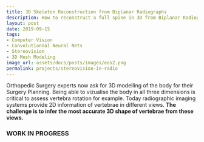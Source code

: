 ```yaml
---
title: 3D Skeleton Reconstruction from Biplanar Radiographs
description: How to reconstruct a full spine in 3D from Biplanar Radiographs ?
layout: post
date: 2019-09-15
tags: 
- Computer Vision
- Convolutionnal Neural Nets 
- Stereovision 
- 3D Mesh Modeling
image_url: assets/docs/posts/images/eos2.png
permalink: projects/stereovision-in-radio
---
```


Orthopedic Surgery experts now ask for 3D modelling of the body for their Surgery Planning. Being able to vizualise the body in all three dimensions is critical to assess vertebra rotation for example. Today radiographic imaging systems provide 2D information of vertebrae in different views. 
<b> The challenge is to infer the most accurate 3D shape of vertebrae from these views. </b>

<h3> WORK IN PROGRESS </h3>

<p>
</p>